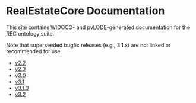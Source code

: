 # RealEstateCore Documentation

This site contains [WIDOCO](https://github.com/dgarijo/Widoco)- and [pyLODE](https://github.com/RDFLib/pyLODE)-generated documentation for the REC ontology suite.

Note that superseeded bugfix releases (e.g., 3.1.x) are not linked or recommended for use.

* [v2.2](2.2/)
* [v2.3](2.3/)
* [v3.0](3.0/)
* [v3.1](3.1/)
* [v3.1.3](3.1.3/)
* [v3.2](3.2/)